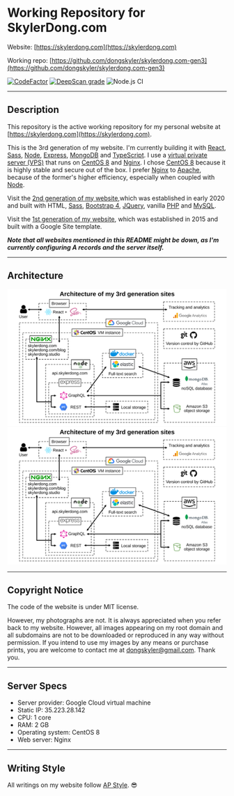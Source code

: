 # Working Repository for SkylerDong.com

Website: [https://skylerdong.com](https://skylerdong.com)

Working repo: [https://github.com/dongskyler/skylerdong.com-gen3](https://github.com/dongskyler/skylerdong.com-gen3)

[![CodeFactor](https://www.codefactor.io/repository/github/dongskyler/gen3.skylerdong.com/badge)](https://www.codefactor.io/repository/github/dongskyler/gen3.skylerdong.com)
[![DeepScan grade](https://deepscan.io/api/teams/9441/projects/12040/branches/181474/badge/grade.svg)](https://deepscan.io/dashboard#view=project&tid=9441&pid=12040&bid=181474)
![Node.js CI](https://github.com/dongskyler/skylerdong.com-gen3/workflows/Node.js%20CI/badge.svg)

***

## Description

This repository is the active working repository for my personal website at [https://skylerdong.com](https://skylerdong.com).

This is the 3rd generation of my website. I&apos;m currently building it with [React](https://reactjs.org), [Sass](https://sass-lang.com), [Node](https://nodejs.org/en/), [Express](https://expressjs.com), [MongoDB](https://www.mongodb.com) and [TypeScript](https://www.typescriptlang.org). I use a [virtual private server (VPS)](https://en.wikipedia.org/wiki/Virtual_private_server) that runs on [CentOS 8](https://www.centos.org) and [Nginx](https://www.nginx.com). I chose [CentOS 8](https://www.centos.org) because it is highly stable and secure out of the box. I prefer [Nginx](https://www.nginx.com) to [Apache](https://httpd.apache.org), because of the former's higher efficiency, especially when coupled with [Node](https://nodejs.org/en/).

Visit the [2nd generation of my website](https://gen2.skylerdong.com/),which was established in early 2020 and built with HTML, [Sass](https://sass-lang.com), [Bootstrap 4](https://getbootstrap.com), [JQuery](https://jquery.com), vanilla [PHP](https://www.php.net) and [MySQL](https://www.mysql.com).

Visit the [1st generation of my website](https://gen1.skylerdong.com/), which was established in 2015 and built with a Google Site template.

**_Note that all websites mentioned in this README might be down, as I&apos;m currently configuring A records and the server itself._**

***

## Architecture

![Architecture](./src/architecture_gen3.svg)
<img src="./src/architecture_gen3.svg">

***

## Copyright Notice

The code of the website is under MIT license.

However, my photographs are not. It is always appreciated when you refer back to my website. However, all images appearing on my root domain and all subdomains are not to be downloaded or reproduced in any way without permission. If you intend to use my images by any means or purchase prints, you are welcome to contact me at [dongskyler@gmail.com](mailto:dongskyler@gmail.com). Thank you.

***

## Server Specs

- Server provider: Google Cloud virtual machine
- Static IP: 35.223.28.142
- CPU: 1 core
- RAM: 2 GB
- Operating system: CentOS 8
- Web server: Nginx

***

## Writing Style

All writings on my website follow [AP Style](https://owl.purdue.edu/owl/subject_specific_writing/journalism_and_journalistic_writing/ap_style.html). :sunglasses:
